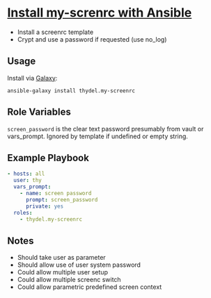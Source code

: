 # [Install my-screnrc with Ansible](https://github.com/thydel/ar-my-screenrc)

- Install a screenrc template
- Crypt and use a password if requested (use no_log)
  
## Usage

Install via [Galaxy](https://galaxy.ansibleworks.com/):

```
ansible-galaxy install thydel.my-screenrc
```

## Role Variables

`screen_password` is the clear text password presumably from vault or
vars_prompt. Ignored by template if undefined or empty string.

## Example Playbook

```yaml
- hosts: all
  user: thy
  vars_prompt:
    - name: screen password
      prompt: screen_password
      private: yes
  roles:
	- thydel.my-screenrc
```

## Notes

- Should take user as parameter
- Should allow use of user system password
- Could allow multiple user setup
- Could allow multiple screenc switch
- Could allow parametric predefined screen context
